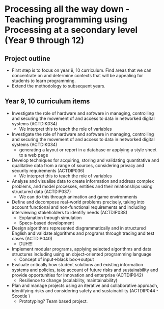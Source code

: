 # Processing all the way down - Teaching programming using Processing at a secondary level (Year 9 through 12)

## Project outline

* First step is to focus on year 9, 10 curriculum. Find areas that we can concentrate on and determine contexts that will be appealing for students to learn programming.
* Extend the methodology to subsequent years.

## Year 9, 10 curriculum items

* Investigate the role of hardware and software in managing, controlling and securing the movement of and access to data in networked digital systems (ACTDIK034)
	* We interpret this to teach the role of variables
* Investigate the role of hardware and software in managing, controlling and securing the movement of and access to data in networked digital systems (ACTDIK034)
	* generating a layout or report in a database or applying a style sheet to a web page
* Develop techniques for acquiring, storing and validating quantitative and qualitative data from a range of sources, considering privacy and security requirements (ACTDIP036)
	* We interpret this to teach the role of variables
* Analyse and visualise data to create information and address complex problems, and model processes, entities and their relationships using structured data (ACTDIP037)
	* We can do this through animation and game environments
* Define and decompose real-world problems precisely, taking into account functional and non-functional requirements and including interviewing stakeholders to identify needs (ACTDIP038)
	* Explanation through simulation
	* Specs-based development
* Design algorithms represented diagrammatically and in structured English and validate algorithms and programs through tracing and test cases (ACTDIP040)
	* DUH!!! 	   
* Implement modular programs, applying selected algorithms and data structures including using an object-oriented programming language
	* Concept of input->black box->output 
* Evaluate critically how student solutions and existing information systems and policies, take account of future risks and sustainability and provide opportunities for innovation and enterprise (ACTDIP042)
	* Resilience to change (scalability, maintainability)
* Plan and manage projects using an iterative and collaborative approach, identifying risks and considering safety and sustainability (ACTDIP044 - Scootle )
	* Prototyping? Team based project.
	
